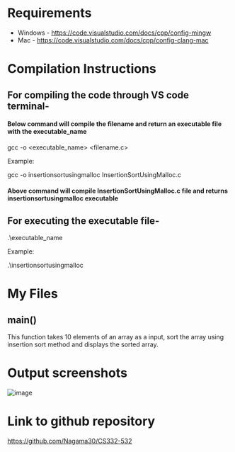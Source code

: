 # Requirements

+ Windows - https://code.visualstudio.com/docs/cpp/config-mingw 
+ Mac - https://code.visualstudio.com/docs/cpp/config-clang-mac

# Compilation Instructions

## For compiling the code through VS code terminal- 

#### Below command will compile the filename and return an executable file with the executable_name
  gcc -o <executable_name> <filename.c>
  
Example:

  gcc -o insertionsortusingmalloc InsertionSortUsingMalloc.c
#### Above command will compile InsertionSortUsingMalloc.c file and returns insertionsortusingmalloc executable
## For executing the executable file-

  .\executable_name
  
  Example:
  
  .\insertionsortusingmalloc

# My Files

## main()

This function takes 10 elements of an array as a input, sort the array using insertion sort method and displays the sorted array.

# Output screenshots

![image](https://github.com/Nagama30/CS332-532/assets/60808524/3e47f35c-0241-4c06-bf24-0eadcc3669df)


# Link to github repository
https://github.com/Nagama30/CS332-532



